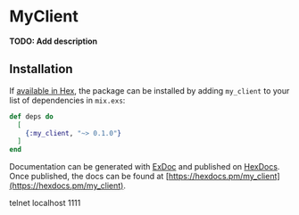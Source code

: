 # MyClient

**TODO: Add description**

## Installation

If [available in Hex](https://hex.pm/docs/publish), the package can be installed
by adding `my_client` to your list of dependencies in `mix.exs`:

```elixir
def deps do
  [
    {:my_client, "~> 0.1.0"}
  ]
end
```

Documentation can be generated with [ExDoc](https://github.com/elixir-lang/ex_doc)
and published on [HexDocs](https://hexdocs.pm). Once published, the docs can
be found at [https://hexdocs.pm/my_client](https://hexdocs.pm/my_client).


telnet localhost 1111
